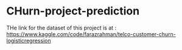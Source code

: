 # CHurn-project-prediction

THe link for the dataset of this project is at :
https://www.kaggle.com/code/farazrahman/telco-customer-churn-logisticregression
